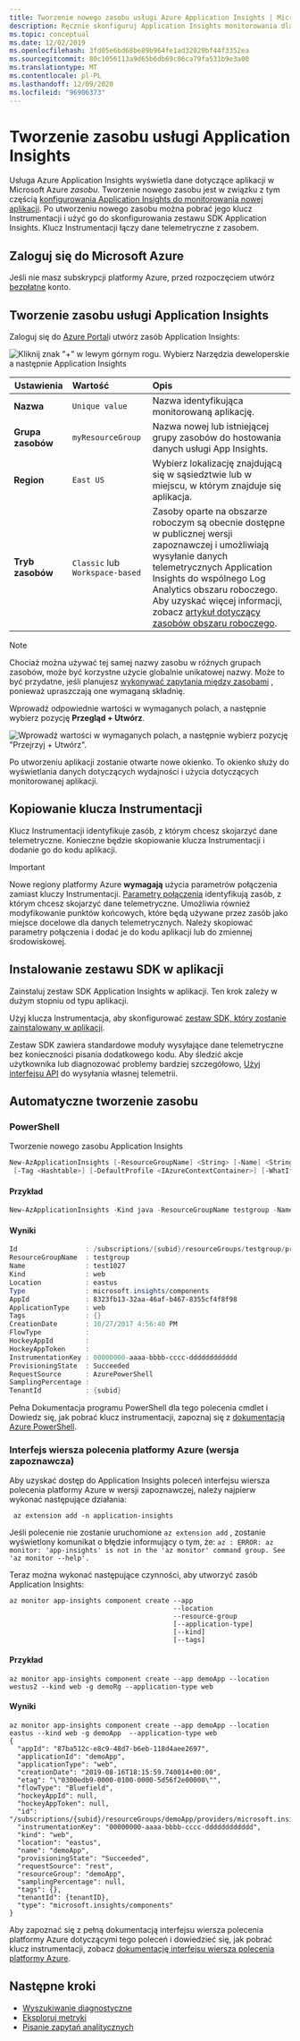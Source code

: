 ```yaml
---
title: Tworzenie nowego zasobu usługi Azure Application Insights | Microsoft Docs
description: Ręcznie skonfiguruj Application Insights monitorowania dla nowej aplikacji na żywo.
ms.topic: conceptual
ms.date: 12/02/2019
ms.openlocfilehash: 3fd05e6bd68be89b964fe1ad32029bf44f3352ea
ms.sourcegitcommit: 80c1056113a9d65b6db69c06ca79fa531b9e3a00
ms.translationtype: MT
ms.contentlocale: pl-PL
ms.lasthandoff: 12/09/2020
ms.locfileid: "96906373"
---
```

# <a name="create-an-application-insights-resource"></a>Tworzenie zasobu usługi Application Insights

Usługa Azure Application Insights wyświetla dane dotyczące aplikacji w Microsoft Azure *zasobu*. Tworzenie nowego zasobu jest w związku z tym częścią [konfigurowania Application Insights do monitorowania nowej aplikacji][start]. Po utworzeniu nowego zasobu można pobrać jego klucz Instrumentacji i użyć go do skonfigurowania zestawu SDK Application Insights. Klucz Instrumentacji łączy dane telemetryczne z zasobem.

## <a name="sign-in-to-microsoft-azure"></a>Zaloguj się do Microsoft Azure

Jeśli nie masz subskrypcji platformy Azure, przed rozpoczęciem utwórz [bezpłatne](https://azure.microsoft.com/free/) konto.

## <a name="create-an-application-insights-resource"></a>Tworzenie zasobu usługi Application Insights

Zaloguj się do [Azure Portal](https://portal.azure.com)i utwórz zasób Application Insights:

![Kliknij znak "+" w lewym górnym rogu. Wybierz Narzędzia deweloperskie a następnie Application Insights](./media/create-new-resource/new-app-insights.png)

   | Ustawienia        |  Wartość           | Opis  |
   | ------------- |:-------------|:-----|
   | **Nazwa**      | `Unique value` | Nazwa identyfikująca monitorowaną aplikację. |
   | **Grupa zasobów**     | `myResourceGroup`      | Nazwa nowej lub istniejącej grupy zasobów do hostowania danych usługi App Insights. |
   | **Region** | `East US` | Wybierz lokalizację znajdującą się w sąsiedztwie lub w miejscu, w którym znajduje się aplikacja. |
   | **Tryb zasobów** | `Classic` lub `Workspace-based` | Zasoby oparte na obszarze roboczym są obecnie dostępne w publicznej wersji zapoznawczej i umożliwiają wysyłanie danych telemetrycznych Application Insights do wspólnego Log Analytics obszaru roboczego. Aby uzyskać więcej informacji, zobacz [artykuł dotyczący zasobów obszaru roboczego](create-workspace-resource.md).

> [!NOTE]
> Chociaż można używać tej samej nazwy zasobu w różnych grupach zasobów, może być korzystne użycie globalnie unikatowej nazwy. Może to być przydatne, jeśli planujesz [wykonywać zapytania między zasobami](../log-query/cross-workspace-query.md#identifying-an-application) , ponieważ upraszczają one wymaganą składnię.

Wprowadź odpowiednie wartości w wymaganych polach, a następnie wybierz pozycję **Przegląd + Utwórz**.

![Wprowadź wartości w wymaganych polach, a następnie wybierz pozycję "Przejrzyj + Utwórz".](./media/create-new-resource/review-create.png)

Po utworzeniu aplikacji zostanie otwarte nowe okienko. To okienko służy do wyświetlania danych dotyczących wydajności i użycia dotyczących monitorowanej aplikacji. 

## <a name="copy-the-instrumentation-key"></a>Kopiowanie klucza Instrumentacji

Klucz Instrumentacji identyfikuje zasób, z którym chcesz skojarzyć dane telemetryczne. Konieczne będzie skopiowanie klucza Instrumentacji i dodanie go do kodu aplikacji.

> [!IMPORTANT]
> Nowe regiony platformy Azure **wymagają** użycia parametrów połączenia zamiast kluczy Instrumentacji. [Parametry połączenia](./sdk-connection-string.md?tabs=net) identyfikują zasób, z którym chcesz skojarzyć dane telemetryczne. Umożliwia również modyfikowanie punktów końcowych, które będą używane przez zasób jako miejsce docelowe dla danych telemetrycznych. Należy skopiować parametry połączenia i dodać je do kodu aplikacji lub do zmiennej środowiskowej.

## <a name="install-the-sdk-in-your-app"></a>Instalowanie zestawu SDK w aplikacji

Zainstaluj zestaw SDK Application Insights w aplikacji. Ten krok zależy w dużym stopniu od typu aplikacji.

Użyj klucza Instrumentacja, aby skonfigurować [zestaw SDK, który zostanie zainstalowany w aplikacji][start].

Zestaw SDK zawiera standardowe moduły wysyłające dane telemetryczne bez konieczności pisania dodatkowego kodu. Aby śledzić akcje użytkownika lub diagnozować problemy bardziej szczegółowo, [Użyj interfejsu API][api] do wysyłania własnej telemetrii.

## <a name="creating-a-resource-automatically"></a>Automatyczne tworzenie zasobu

### <a name="powershell"></a>PowerShell

Tworzenie nowego zasobu Application Insights

```powershell
New-AzApplicationInsights [-ResourceGroupName] <String> [-Name] <String> [-Location] <String> [-Kind <String>]
 [-Tag <Hashtable>] [-DefaultProfile <IAzureContextContainer>] [-WhatIf] [-Confirm] [<CommonParameters>]
```

#### <a name="example"></a>Przykład

```powershell
New-AzApplicationInsights -Kind java -ResourceGroupName testgroup -Name test1027 -location eastus
```
#### <a name="results"></a>Wyniki

```powershell
Id                 : /subscriptions/{subid}/resourceGroups/testgroup/providers/microsoft.insights/components/test1027
ResourceGroupName  : testgroup
Name               : test1027
Kind               : web
Location           : eastus
Type               : microsoft.insights/components
AppId              : 8323fb13-32aa-46af-b467-8355cf4f8f98
ApplicationType    : web
Tags               : {}
CreationDate       : 10/27/2017 4:56:40 PM
FlowType           :
HockeyAppId        :
HockeyAppToken     :
InstrumentationKey : 00000000-aaaa-bbbb-cccc-dddddddddddd
ProvisioningState  : Succeeded
RequestSource      : AzurePowerShell
SamplingPercentage :
TenantId           : {subid}
```

Pełna Dokumentacja programu PowerShell dla tego polecenia cmdlet i Dowiedz się, jak pobrać klucz instrumentacji, zapoznaj się z [dokumentacją Azure PowerShell](/powershell/module/az.applicationinsights/new-azapplicationinsights?view=azps-2.5.0).

### <a name="azure-cli-preview"></a>Interfejs wiersza polecenia platformy Azure (wersja zapoznawcza)

Aby uzyskać dostęp do Application Insights poleceń interfejsu wiersza polecenia platformy Azure w wersji zapoznawczej, należy najpierw wykonać następujące działania:

```azurecli
 az extension add -n application-insights
```

Jeśli polecenie nie zostanie uruchomione `az extension add` , zostanie wyświetlony komunikat o błędzie informujący o tym, że: `az : ERROR: az monitor: 'app-insights' is not in the 'az monitor' command group. See 'az monitor --help'.`

Teraz można wykonać następujące czynności, aby utworzyć zasób Application Insights:

```azurecli
az monitor app-insights component create --app
                                         --location
                                         --resource-group
                                         [--application-type]
                                         [--kind]
                                         [--tags]
```

#### <a name="example"></a>Przykład

```azurecli
az monitor app-insights component create --app demoApp --location westus2 --kind web -g demoRg --application-type web
```

#### <a name="results"></a>Wyniki

```azurecli
az monitor app-insights component create --app demoApp --location eastus --kind web -g demoApp  --application-type web
{
  "appId": "87ba512c-e8c9-48d7-b6eb-118d4aee2697",
  "applicationId": "demoApp",
  "applicationType": "web",
  "creationDate": "2019-08-16T18:15:59.740014+00:00",
  "etag": "\"0300edb9-0000-0100-0000-5d56f2e00000\"",
  "flowType": "Bluefield",
  "hockeyAppId": null,
  "hockeyAppToken": null,
  "id": "/subscriptions/{subid}/resourceGroups/demoApp/providers/microsoft.insights/components/demoApp",
  "instrumentationKey": "00000000-aaaa-bbbb-cccc-dddddddddddd",
  "kind": "web",
  "location": "eastus",
  "name": "demoApp",
  "provisioningState": "Succeeded",
  "requestSource": "rest",
  "resourceGroup": "demoApp",
  "samplingPercentage": null,
  "tags": {},
  "tenantId": {tenantID},
  "type": "microsoft.insights/components"
}
```

Aby zapoznać się z pełną dokumentacją interfejsu wiersza polecenia platformy Azure dotyczącymi tego poleceń i dowiedzieć się, jak pobrać klucz instrumentacji, zobacz [dokumentację interfejsu wiersza polecenia platformy Azure](/cli/azure/ext/application-insights/monitor/app-insights/component?view=azure-cli-latest#ext-application-insights-az-monitor-app-insights-component-create).

## <a name="next-steps"></a>Następne kroki
* [Wyszukiwanie diagnostyczne](./diagnostic-search.md)
* [Eksploruj metryki](../platform/metrics-charts.md)
* [Pisanie zapytań analitycznych](../log-query/log-query-overview.md)

<!--Link references-->

[api]: ./api-custom-events-metrics.md
[diagnostic]: ./diagnostic-search.md
[metrics]: ../platform/metrics-charts.md
[start]: ./app-insights-overview.md

